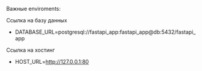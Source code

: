Важные enviroments:

Ссылка на базу данных
- DATABASE_URL=postgresql://fastapi_app:fastapi_app@db:5432/fastapi_app

Ссылка на хостинг
- HOST_URL=http://127.0.0.1:80
